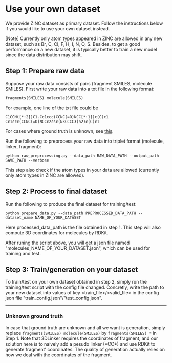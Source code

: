 # Use your own dataset
We provide ZINC dataset as primary dataset. Follow the instructions below if you would like to use your own dataset instead.

\[Note\] Currently only atom types appeared in ZINC are allowed in any new dataset, such as Br, C, Cl, F, H, I, N, O, S. Besides, to get a good performance on a new dataset, 
it is typically better to train a new model since the data distribution may shift.

## Step 1: Prepare raw data
Suppose your raw data consists of pairs (fragment SMILES, molecule SMILES). First write your raw data into a txt file 
in the following format:

`fragments(SMILES) molecule(SMILES)`

For example, one line of the txt file could be

`C1CCN([*:2])C1.Cc1ccc(CCNC(=O)NCC[*:1])c(C)c1 Cc1ccc(CCNC(=O)NCCc2csc(N3CCCC3)n2)c(C)c1`

For cases where ground truth is unknown, see <a href="#Unknown ground truth">this</a>. 

Run the following to preprocess your raw data into triplet format (molecule, linker, fragment):

`python raw_preprocessing.py --data_path RAW_DATA_PATH --output_path SAVE_PATH --verbose`

This step also check if the atom types in your data are allowed (currently only atom types in ZINC are allowed).

## Step 2: Process to final dataset
Run the following to produce the final dataset for training/test:

`python prepare_data.py --data_path PREPROCESSED_DATA_PATH --dataset_name NAME_OF_YOUR_DATASET`

Here processed_data_path is the file obtained in step 1. This step will also compute 3D coordinates for molecules by RDKit.

After runing the script above, you will get a json file named "molecules_NAME_OF_YOUR_DATASET.json",
which can be used for training and test.  

## Step 3: Train/generation on your dataset
To train/test on your own dataset obtained in step 2, simply run the training/test script with the config file changed. Concretly, write the path to your new
dataset into values of key <train_file>/<valid_file> in the config json file "train_config.json"/"test_config.json". 

---
### Unknown ground truth
In case that ground truth are unknown and all we want is generation, simply replace `fragments(SMILES) molecule(SMILES)` by `fragments(SMILES) *` in Step 1.
Note that 3DLinker requires the coordinates of fragment, and our solution here is to naively add a pesudo linker (\*CC\*) and use RDKit to generate fragment' coordinates.
The quality of generation actually relies on how we deal with the coordinates of the fragment. 
